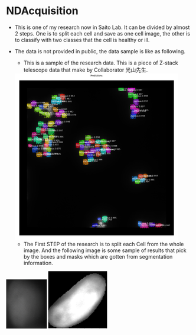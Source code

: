 # NDAcquisition

* This is one of my research now in Saito Lab. It can be divided by almost 2 steps. One is to split each cell and save as one cell image, the other is to classify with two classes that the cell is healthy or ill.

* The data is not provided in public, the data sample is like as following.

  * This is a sample of the research data. This is a piece of Z-stack telescope data that make by Collaborator 光山先生.

   <img src="./DataSample/segmentationsSample.png" alt="segmentationsSample" style="zoom:50%;" />

  

  * The First STEP of the research is to split each Cell from the whole image. And the following image is some sample of results that pick by the boxes and masks which are gotten from segmentation information.

 <img src="./DataSample/cell03.png" alt="cell03" style="zoom:50%;" />

 <img src="./DataSample/cell02_mask.png" alt="cell02_mask" style="zoom:50%;" />
